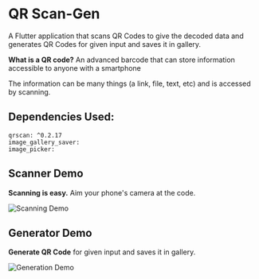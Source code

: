 # QR Scan-Gen

A Flutter application that scans QR Codes to give the decoded data and generates QR Codes for given input and saves it in gallery.

**What is a QR code?**
An advanced barcode that can store information accessible to anyone with a smartphone

The information can be many things (a link, file, text, etc) and is accessed by scanning.



## Dependencies Used:

 

    qrscan: ^0.2.17
    image_gallery_saver:
    image_picker:


## Scanner Demo
**Scanning is easy.** Aim your phone's camera at the code.

![Scanning Demo](https://github.com/nayakastha/QR_ScanGen/blob/master/Scan.gif)



## Generator Demo
**Generate QR Code** for given input and saves it in gallery.


![Generation Demo](https://github.com/nayakastha/QR_ScanGen/blob/master/Gen.gif)


